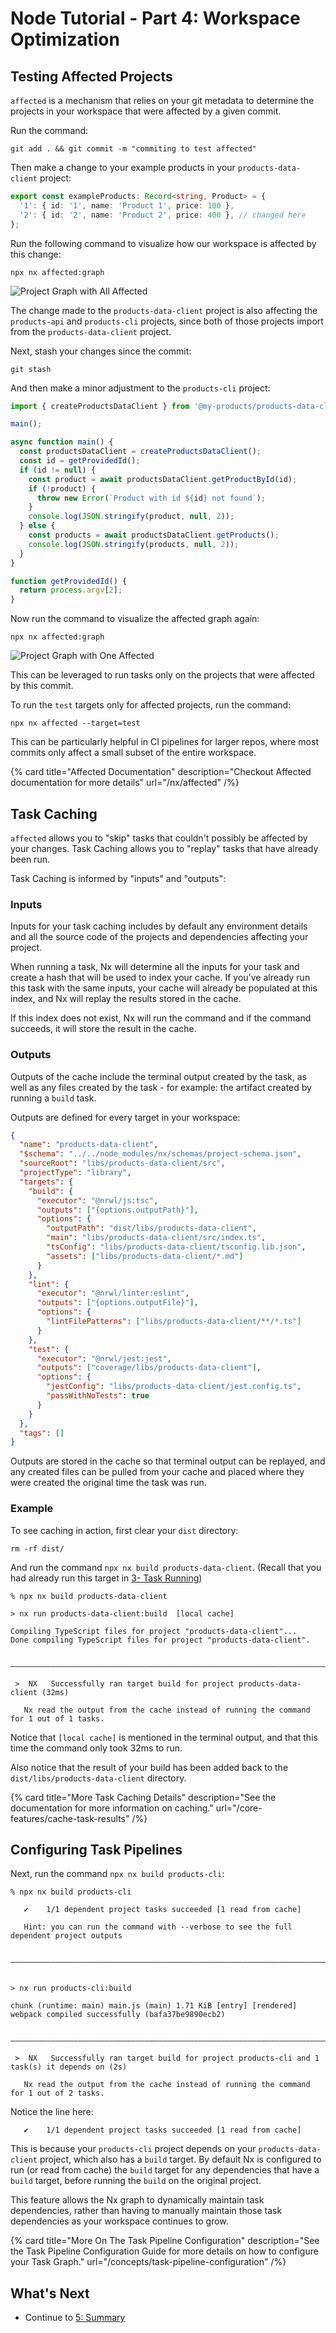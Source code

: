 # Node Tutorial - Part 4: Workspace Optimization

## Testing Affected Projects

`affected` is a mechanism that relies on your git metadata to determine the projects in your workspace that were affected by a given commit.

Run the command:

```shell
git add . && git commit -m "commiting to test affected"
```

Then make a change to your example products in your `products-data-client` project:

```typescript {% fileName="libs/products-data-client/src/lib/products-data-client.ts" %}
export const exampleProducts: Record<string, Product> = {
  '1': { id: '1', name: 'Product 1', price: 100 },
  '2': { id: '2', name: 'Product 2', price: 400 }, // changed here
};
```

Run the following command to visualize how our workspace is affected by this change:

```shell
npx nx affected:graph
```

![Project Graph with All Affected](/shared/node-tutorial/project-graph-with-all-affected.png)

The change made to the `products-data-client` project is also affecting the `products-api` and `products-cli` projects, since both of those projects import from the `products-data-client` project.

Next, stash your changes since the commit:

```shell
git stash
```

And then make a minor adjustment to the `products-cli` project:

```typescript {% fileName="apps/products-clit/src/main.ts" %}
import { createProductsDataClient } from '@my-products/products-data-client';

main();

async function main() {
  const productsDataClient = createProductsDataClient();
  const id = getProvidedId();
  if (id != null) {
    const product = await productsDataClient.getProductById(id);
    if (!product) {
      throw new Error(`Product with id ${id} not found`);
    }
    console.log(JSON.stringify(product, null, 2));
  } else {
    const products = await productsDataClient.getProducts();
    console.log(JSON.stringify(products, null, 2));
  }
}

function getProvidedId() {
  return process.argv[2];
}
```

Now run the command to visualize the affected graph again:

```shell
npx nx affected:graph
```

![Project Graph with One Affected](/shared/node-tutorial/project-graph-with-one-affected.png)

This can be leveraged to run tasks only on the projects that were affected by this commit.

To run the `test` targets only for affected projects, run the command:

```shell
npx nx affected --target=test
```

This can be particularly helpful in CI pipelines for larger repos, where most commits only affect a small subset of the entire workspace.

{% card title="Affected Documentation" description="Checkout Affected documentation for more details" url="/nx/affected" /%}

## Task Caching

`affected` allows you to "skip" tasks that couldn't possibly be affected by your changes. Task Caching allows you to "replay" tasks that have already been run.

Task Caching is informed by "inputs" and "outputs":

### Inputs

Inputs for your task caching includes by default any environment details and all the source code of the projects and dependencies affecting your project.

When running a task, Nx will determine all the inputs for your task and create a hash that will be used to index your cache. If you've already run this task with the same inputs, your cache will already be populated at this index, and Nx will replay the results stored in the cache.

If this index does not exist, Nx will run the command and if the command succeeds, it will store the result in the cache.

### Outputs

Outputs of the cache include the terminal output created by the task, as well as any files created by the task - for example: the artifact created by running a `build` task.

Outputs are defined for every target in your workspace:

```json {% fileName="libs/products-data-client/project.json" %}
{
  "name": "products-data-client",
  "$schema": "../../node_modules/nx/schemas/project-schema.json",
  "sourceRoot": "libs/products-data-client/src",
  "projectType": "library",
  "targets": {
    "build": {
      "executor": "@nrwl/js:tsc",
      "outputs": ["{options.outputPath}"],
      "options": {
        "outputPath": "dist/libs/products-data-client",
        "main": "libs/products-data-client/src/index.ts",
        "tsConfig": "libs/products-data-client/tsconfig.lib.json",
        "assets": ["libs/products-data-client/*.md"]
      }
    },
    "lint": {
      "executor": "@nrwl/linter:eslint",
      "outputs": ["{options.outputFile}"],
      "options": {
        "lintFilePatterns": ["libs/products-data-client/**/*.ts"]
      }
    },
    "test": {
      "executor": "@nrwl/jest:jest",
      "outputs": ["coverage/libs/products-data-client"],
      "options": {
        "jestConfig": "libs/products-data-client/jest.config.ts",
        "passWithNoTests": true
      }
    }
  },
  "tags": []
}
```

Outputs are stored in the cache so that terminal output can be replayed, and any created files can be pulled from your cache and placed where they were created the original time the task was run.

### Example

To see caching in action, first clear your `dist` directory:

```shell
rm -rf dist/
```

And run the command `npx nx build products-data-client`. (Recall that you had already run this target in [3- Task Running](/node-tutorial/3-task-running))

```shell
% npx nx build products-data-client

> nx run products-data-client:build  [local cache]

Compiling TypeScript files for project "products-data-client"...
Done compiling TypeScript files for project "products-data-client".

 ———————————————————————————————————————————————————————————————————————————————————————————————

 >  NX   Successfully ran target build for project products-data-client (32ms)

   Nx read the output from the cache instead of running the command for 1 out of 1 tasks.
```

Notice that `[local cache]` is mentioned in the terminal output, and that this time the command only took 32ms to run.

Also notice that the result of your build has been added back to the `dist/libs/products-data-client` directory.

{% card title="More Task Caching Details" description="See the documentation for more information on caching." url="/core-features/cache-task-results" /%}

## Configuring Task Pipelines

Next, run the command `npx nx build products-cli`:

```shell
% npx nx build products-cli

   ✔    1/1 dependent project tasks succeeded [1 read from cache]

   Hint: you can run the command with --verbose to see the full dependent project outputs

 ———————————————————————————————————————————————————————————————————————————————————————————————


> nx run products-cli:build

chunk (runtime: main) main.js (main) 1.71 KiB [entry] [rendered]
webpack compiled successfully (bafa37be9890ecb2)

 ———————————————————————————————————————————————————————————————————————————————————————————————

 >  NX   Successfully ran target build for project products-cli and 1 task(s) it depends on (2s)

   Nx read the output from the cache instead of running the command for 1 out of 2 tasks.
```

Notice the line here:

```shell
   ✔    1/1 dependent project tasks succeeded [1 read from cache]
```

This is because your `products-cli` project depends on your `products-data-client` project, which also has a `build` target. By default Nx is configured to run (or read from cache) the `build` target for any dependencies that have a `build` target, before running the `build` on the original project.

This feature allows the Nx graph to dynamically maintain task dependencies, rather than having to manually maintain those task dependencies as your workspace continues to grow.

{% card title="More On The Task Pipeline Configuration" description="See the Task Pipeline Configuration Guide for more details on how to configure your Task Graph." url="/concepts/task-pipeline-configuration" /%}

## What's Next

- Continue to [5: Summary](/node-tutorial/5-summary)
